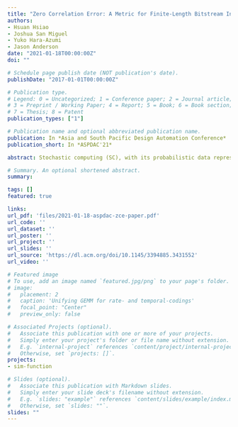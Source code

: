 ```yaml
---
title: "Zero Correlation Error: A Metric for Finite-Length Bitstream Independence in Stochastic Computing"
authors:
- Hsuan Hsiao
- Joshua San Miguel
- Yuko Hara-Azumi
- Jason Anderson
date: "2021-01-18T00:00:00Z"
doi: ""

# Schedule page publish date (NOT publication's date).
publishDate: "2017-01-01T00:00:00Z"

# Publication type.
# Legend: 0 = Uncategorized; 1 = Conference paper; 2 = Journal article;
# 3 = Preprint / Working Paper; 4 = Report; 5 = Book; 6 = Book section;
# 7 = Thesis; 8 = Patent
publication_types: ["1"]

# Publication name and optional abbreviated publication name.
publication: In *Asia and South Pacific Design Automation Conference*
publication_short: In *ASPDAC'21*

abstract: Stochastic computing (SC), with its probabilistic data representation format, has sparked renewed interest due to its ability to use very simple circuits to implement complex operations. Though unlike traditional binary computing, SC needs to carefully handle correlations that exist across data values to avoid the risk of unacceptably inaccurate results. With many SC circuits designed to operate under the assumption that input values are independent, it is important to provide the ability to accurately measure and characterize independence of SC bitstreams. We propose zero correlation error (ZCE), a metric that quantifies how independent two finite-length bitstreams are, and show that it addresses fundamental limitations in metrics currently used by the SC community. Through evaluation at both the functional unit level and application level, we demonstrate how ZCE can be an effective tool for analyzing SC bitstreams, simulating circuits and design space exploration.

# Summary. An optional shortened abstract.
summary:

tags: []
featured: true

links:
url_pdf: 'files/2021-01-18-aspdac-zce-paper.pdf'
url_code: ''
url_dataset: ''
url_poster: ''
url_project: ''
url_slides: ''
url_source: 'https://dl.acm.org/doi/10.1145/3394885.3431552'
url_video: ''

# Featured image
# To use, add an image named `featured.jpg/png` to your page's folder. 
# image:
#   placement: 2
#   caption: 'Unifying GEMM for rate- and temporal-codings'
#   focal_point: "Center"
#   preview_only: false

# Associated Projects (optional).
#   Associate this publication with one or more of your projects.
#   Simply enter your project's folder or file name without extension.
#   E.g. `internal-project` references `content/project/internal-project/index.md`.
#   Otherwise, set `projects: []`.
projects:
- sim-function

# Slides (optional).
#   Associate this publication with Markdown slides.
#   Simply enter your slide deck's filename without extension.
#   E.g. `slides: "example"` references `content/slides/example/index.md`.
#   Otherwise, set `slides: ""`.
slides: ""
---
```

